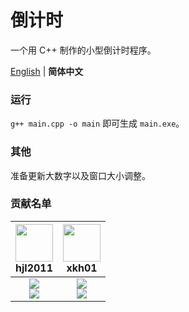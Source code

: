 # 倒计时

一个用 C++ 制作的小型倒计时程序。

[English](./README.md) | **简体中文**

### 运行

`g++ main.cpp -o main` 即可生成 `main.exe`。

### 其他

准备更新大数字以及窗口大小调整。

### 贡献名单

| <img src="https://avatars.githubusercontent.com/u/100132650?v=4" width="60px"></br> hjl2011 | <img src="https://avatars.githubusercontent.com/u/66284192?v=4" width="60px"></br> xkh01 |
| :---: | :---: |
| ![](https://shields.io/badge/Coding-green?logo=visual-studio-code&style=for-the-badge)<br>![](https://shields.io/badge/BugTester-yellow?logo=open-bug-bounty&style=for-the-badge) | ![](https://shields.io/badge/Coding-green?logo=visual-studio-code&style=for-the-badge)<br>![](https://shields.io/badge/BugTester-yellow?logo=open-bug-bounty&style=for-the-badge) |